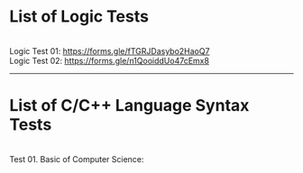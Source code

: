 # List of Logic Tests
<br>Logic Test 01: https://forms.gle/fTGRJDasybo2HaoQ7
<br>Logic Test 02: https://forms.gle/n1QooiddUo47cEmx8
<hr>

# List of C/C++ Language Syntax Tests
<br>Test 01. Basic of Computer Science:
